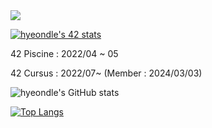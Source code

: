 

<a href="https://cv.42.fr/hyeondle" target="_blank">
  <img src="https://img.shields.io/badge/42Cert-000000?style=for-the-badge&logo=42&logoColor=FFFFFF"/>
</a>

<a href="https://cv.42.fr/hyeondle"><img src="https://badge.mediaplus.ma/kettlebells/hyeondle?1337Badge=off&UM6P=off" alt="hyeondle's 42 stats" /></a>

<a>42 Piscine : 2022/04 ~ 05</a>

<a>42 Cursus : 2022/07~ (Member : 2024/03/03)</a>

![hyeondle's GitHub stats](https://github-readme-stats-hyeondles-projects.vercel.app/api?username=hyeondle&count_private=true&include_all_commits=true&theme=highcontrast)

[![Top Langs](https://github-readme-stats-hyeondles-projects.vercel.app/api/top-langs/?username=hyeondle&layout=donut&count_pricate=true&include_all_commits=true&theme=highcontrast)](https://github.com/hyeondle/github-readme-stats)
